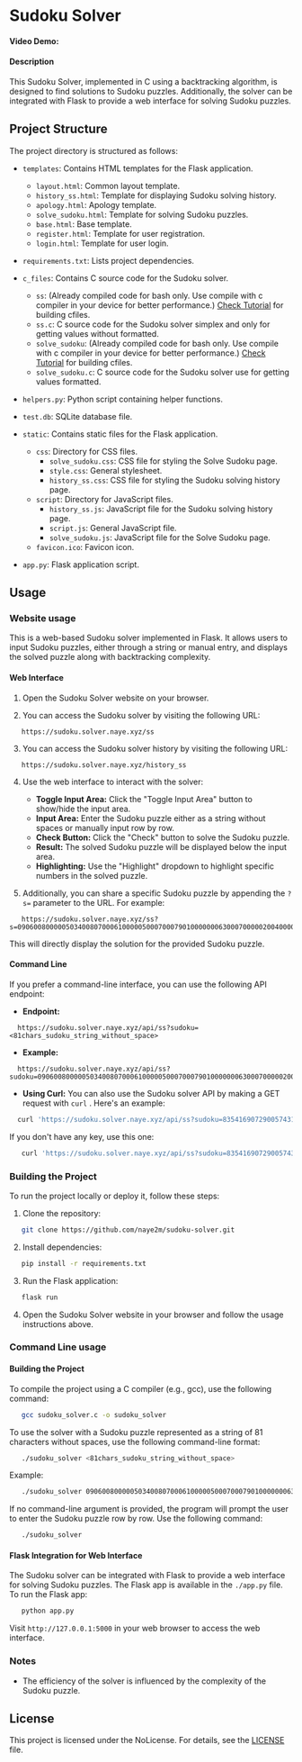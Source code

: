 # Sudoku Solver

#### Video Demo:  <URL HERE>

#### Description

This Sudoku Solver, implemented in C using a backtracking algorithm, is designed to find solutions to Sudoku puzzles. Additionally, the solver can be integrated with Flask to provide a web interface for solving Sudoku puzzles.

## Project Structure

The project directory is structured as follows:

* `templates`: Contains HTML templates for the Flask application.
  + `layout.html`: Common layout template.
  + `history_ss.html`: Template for displaying Sudoku solving history.
  + `apology.html`: Apology template.
  + `solve_sudoku.html`: Template for solving Sudoku puzzles.
  + `base.html`: Base template.
  + `register.html`: Template for user registration.
  + `login.html`: Template for user login.

* `requirements.txt`: Lists project dependencies.

* `c_files`: Contains C source code for the Sudoku solver.
  + `ss`: (Already compiled code for bash only. Use compile with c compiler in your device for better performance.) [Check Tutorial](#building-the-project-1) for building cfiles.
  + `ss.c`: C source code for the Sudoku solver simplex and only for getting values without formatted.
  + `solve_sudoku`: (Already compiled code for bash only. Use compile with c compiler in your device for better performance.) [Check Tutorial](#building-the-project-1) for building cfiles.
  + `solve_sudoku.c`: C source code for the Sudoku solver use for getting values formatted.

* `helpers.py`: Python script containing helper functions.

* `test.db`: SQLite database file.

* `static`: Contains static files for the Flask application.
  + `css`: Directory for CSS files.
    - `solve_sudoku.css`: CSS file for styling the Solve Sudoku page.
    - `style.css`: General stylesheet.
    - `history_ss.css`: CSS file for styling the Sudoku solving history page.
  + `script`: Directory for JavaScript files.
    - `history_ss.js`: JavaScript file for the Sudoku solving history page.
    - `script.js`: General JavaScript file.
    - `solve_sudoku.js`: JavaScript file for the Solve Sudoku page.
  + `favicon.ico`: Favicon icon.

* `app.py`: Flask application script.

## Usage

### Website usage

This is a web-based Sudoku solver implemented in Flask. It allows users to input Sudoku puzzles, either through a string or manual entry, and displays the solved puzzle along with backtracking complexity.

#### Web Interface

1. Open the Sudoku Solver website on your browser.

2. You can access the Sudoku solver by visiting the following URL:
   

```
   https://sudoku.solver.naye.xyz/ss
   ```

3. You can access the Sudoku solver history by visiting the following URL:
   

```
   https://sudoku.solver.naye.xyz/history_ss
   ```

4. Use the web interface to interact with the solver:
   - **Toggle Input Area:** Click the "Toggle Input Area" button to show/hide the input area.
   - **Input Area:** Enter the Sudoku puzzle either as a string without spaces or manually input row by row.
   - **Check Button:** Click the "Check" button to solve the Sudoku puzzle.
   - **Result:** The solved Sudoku puzzle will be displayed below the input area.
   - **Highlighting:** Use the "Highlight" dropdown to highlight specific numbers in the solved puzzle.

5. Additionally, you can share a specific Sudoku puzzle by appending the `?s=` parameter to the URL. For example:
   

```
   https://sudoku.solver.naye.xyz/ss?s=090600800000503400807000610000050007000790100000006300070000020040000000203061784
   ```

   This will directly display the solution for the provided Sudoku puzzle.

#### Command Line

If you prefer a command-line interface, you can use the following API endpoint:

* **Endpoint:**
  

```
  https://sudoku.solver.naye.xyz/api/ss?sudoku=<81chars_sudoku_string_without_space>
  ```

* **Example:**
  

```
  https://sudoku.solver.naye.xyz/api/ss?sudoku=090600800000503400807000610000050007000790100000006300070000020040000000203061784
  ```

* **Using Curl:**
You can also use the Sudoku solver API by making a GET request with `curl` . Here's an example:
  

```bash
  curl 'https://sudoku.solver.naye.xyz/api/ss?sudoku=835416907290057431000000000069134782123678000000000063650000000000345276374900000&token=2024' -H 'cookie: session=eyJ1c2VyX2lkIjoxMX0.ZYiBIg.OvOgYfHQHDtEJ45kKZzNFo6__4Y'
  ```

   If you don't have any key, use this one:
   

```bash
   curl 'https://sudoku.solver.naye.xyz/api/ss?sudoku=835416907290057431000000000069134782123678000000000063650000000000345276374900000&token=2024' -H 'cookie: session=eyJ1c2VyX2lkIjoxMX0.ZYiBIg.OvOgYfHQHDtEJ45kKZzNFo6__4Y'
   ```

### Building the Project

To run the project locally or deploy it, follow these steps:

1. Clone the repository:
   

```bash
   git clone https://github.com/naye2m/sudoku-solver.git
   ```

2. Install dependencies:
   

```bash
   pip install -r requirements.txt
   ```

3. Run the Flask application:
   

```bash
   flask run
   ```

4. Open the Sudoku Solver website in your browser and follow the usage instructions above.

### Command Line usage

#### Building the Project

To compile the project using a C compiler (e.g., gcc), use the following command:
   

```bash
   gcc sudoku_solver.c -o sudoku_solver
   ```

To use the solver with a Sudoku puzzle represented as a string of 81 characters without spaces, use the following command-line format:
   

```bash
   ./sudoku_solver <81chars_sudoku_string_without_space>
   ```

Example:
   

```bash
   ./sudoku_solver 090600800000503400807000610000050007000790100000006300070000020040000000203061784
   ```

If no command-line argument is provided, the program will prompt the user to enter the Sudoku puzzle row by row. Use the following command:
   

```bash
   ./sudoku_solver
   ```

#### Flask Integration for Web Interface

The Sudoku solver can be integrated with Flask to provide a web interface for solving Sudoku puzzles. The Flask app is available in the `./app.py` file. To run the Flask app:
   

```bash
   python app.py
   ```

Visit `http://127.0.0.1:5000` in your web browser to access the web interface.

### Notes

* The efficiency of the solver is influenced by the complexity of the Sudoku puzzle.

## License

This project is licensed under the  NoLicense. For details, see the [LICENSE](LICENSE) file.
